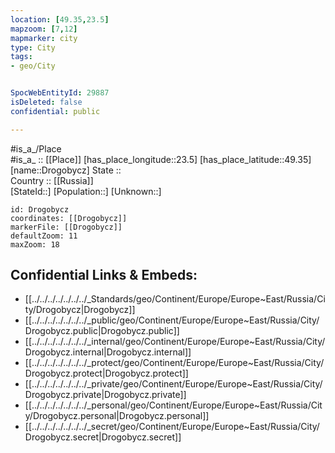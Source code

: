 ```yaml
---
location: [49.35,23.5] 
mapzoom: [7,12] 
mapmarker: city 
type: City
tags:
- geo/City


SpocWebEntityId: 29887
isDeleted: false
confidential: public

---
```

#is_a_/Place  
#is_a_ :: [[Place]] 
[has_place_longitude::23.5] 
[has_place_latitude::49.35] 
[name::Drogobycz] 
State ::  
Country :: [[Russia]]  
[StateId::] 
[Population::] 
[Unknown::] 


```leaflet
id: Drogobycz
coordinates: [[Drogobycz]] 
markerFile: [[Drogobycz]] 
defaultZoom: 11 
maxZoom: 18
```


## Confidential Links & Embeds: 
- [[../../../../../../../_Standards/geo/Continent/Europe/Europe~East/Russia/City/Drogobycz|Drogobycz]] 
- [[../../../../../../../_public/geo/Continent/Europe/Europe~East/Russia/City/Drogobycz.public|Drogobycz.public]] 
- [[../../../../../../../_internal/geo/Continent/Europe/Europe~East/Russia/City/Drogobycz.internal|Drogobycz.internal]] 
- [[../../../../../../../_protect/geo/Continent/Europe/Europe~East/Russia/City/Drogobycz.protect|Drogobycz.protect]] 
- [[../../../../../../../_private/geo/Continent/Europe/Europe~East/Russia/City/Drogobycz.private|Drogobycz.private]] 
- [[../../../../../../../_personal/geo/Continent/Europe/Europe~East/Russia/City/Drogobycz.personal|Drogobycz.personal]] 
- [[../../../../../../../_secret/geo/Continent/Europe/Europe~East/Russia/City/Drogobycz.secret|Drogobycz.secret]] 
